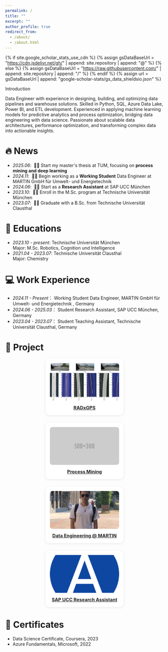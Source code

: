 ```yaml
---
permalink: /
title: ""
excerpt: ""
author_profile: true
redirect_from: 
  - /about/
  - /about.html
---
```


{% if site.google_scholar_stats_use_cdn %}
{% assign gsDataBaseUrl = "https://cdn.jsdelivr.net/gh/" | append: site.repository | append: "@" %}
{% else %}
{% assign gsDataBaseUrl = "https://raw.githubusercontent.com/" | append: site.repository | append: "/" %}
{% endif %}
{% assign url = gsDataBaseUrl | append: "google-scholar-stats/gs_data_shieldsio.json" %}

<span class='anchor' id='about-me'></span>

Introduction

Data Engineer with experience in designing, building, and optimizing data pipelines and warehouse solutions. Skilled in Python, SQL, Azure Data Lake, Power BI, and ETL development. Experienced in applying machine learning models for predictive analytics and process optimization, bridging data engineering with data science. Passionate about scalable data architectures, performance optimization, and transforming complex data into actionable insights.

# 🔥 News
<span class='anchor' id='news'></span>
- *2025.06*: &nbsp;🎉🎉 Start my master's thesis at TUM, focusing on **process mining and deep learning**
- *2024.11*: &nbsp;🎉🎉 Begin working as a **Working Student** Data Engineer at MARTIN GmbH für Umwelt- und Energietechnik
- *2024.06*: &nbsp;🎉🎉 Start as a **Research Assistant** at SAP UCC München
- *2023.10*: &nbsp;🎉🎉 Enroll in the M.Sc. program at Technische Universität München
- *2023.07*: &nbsp;🎉🎉 Graduate with a B.Sc. from Technische Universität Clausthal


# 📖 Educations
<span class='anchor' id='educations'></span>
- *2023.10 - present*: Technische Universität München  
                       Major: M.Sc. Robotics, Cognition und Intelligence
- *2021.04 - 2023.07*: Technische Universität Clausthal  
                       Major: Chemistry

# 💻 Work Experience
<span class='anchor' id='work-experience'></span>
- *2024.11 - Present*： Working Student Data Engineer,  MARTIN GmbH für Umwelt- und Energietechnik , Germany
- *2024.06 - 2025.03*： Student Research Assistant,  SAP UCC München, Germany
- *2023.04 - 2023.07*： Student Teaching Assistant, Technische Universität Clausthal, Germany



# 📝 Project
<span class='anchor' id='project'></span>

<div class="project-grid">
  <div class="project-card">
    <a href="/projects/radxgps.html" target="_blank">
      <img src="images/res_plot.png" alt="RADxGPS" class="project-img">
      <div class="project-title">RADxGPS</div>
    </a>
  </div>
  <div class="project-card">
    <a href="/projects/process-mining.html" target="_blank">
      <img src="images/500x300.png" alt="Process Mining" class="project-img">
      <div class="project-title">Process Mining</div>
    </a>
  </div>
  <div class="project-card">
    <a href="/projects/data-engineering.html" target="_blank">
      <img src="images/1693343492359.png" alt="Data Engineering" class="project-img">
      <div class="project-title">Data Engineering @ MARTIN</div>
    </a>
  </div>
  <div class="project-card">
    <a href="/projects/sap-ucc.html" target="_blank">
      <img src="images/android-chrome-192x192.png" alt="SAP UCC" class="project-img">
      <div class="project-title">SAP UCC Research Assistant</div>
    </a>
  </div>
</div>
<style>
.project-grid {
  display: flex;
  flex-wrap: wrap;
  gap: 24px;
  justify-content: center;
}
.project-card {
  background: #fff;
  border-radius: 12px;
  box-shadow: 0 2px 8px rgba(0,0,0,0.08);
  width: 220px;
  padding: 14px;
  text-align: center;
  transition: box-shadow 0.2s;
}
.project-card:hover {
  box-shadow: 0 4px 16px rgba(0,0,0,0.16);
}
.project-img {
  width: 100%;
  height: 120px;
  object-fit: cover;
  border-radius: 8px;
}
.project-title {
  font-weight: bold;
  font-size: 1.05em;
  margin: 10px 0 0 0;
  color: #222;
}
</style>


# 📑 Certificates
<span class='anchor' id='certificates'></span>

<!-- Add your certificates below, e.g. -->
- Data Science Certificate, Coursera, 2023
- Azure Fundamentals, Microsoft, 2022



